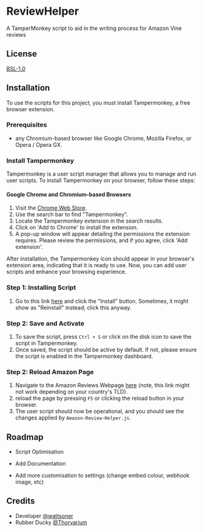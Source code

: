# ReviewHelper

A TamperMonkey script to aid in the writing process for Amazon Vine reviews


## License

[BSL-1.0](https://choosealicense.com/licenses/bsl-1.0/)

## Installation

To use the scripts for this project, you must install Tampermonkey, a free browser extension.

### Prerequisites

- any Chromium-based browser like Google Chrome, Mozilla Firefox, or Opera / Opera GX.

### Install Tampermonkey

Tampermonkey is a user script manager that allows you to manage and run user scripts. To install Tampermonkey on your browser, follow these steps:

#### Google Chrome and Chromium-based Browsers

1. Visit the [Chrome Web Store](https://chromewebstore.google.com/?hl=en).
2. Use the search bar to find "Tampermonkey".
3. Locate the Tampermonkey extension in the search results.
4. Click on 'Add to Chrome' to install the extension.
5. A pop-up window will appear detailing the permissions the extension requires. Please review the permissions, and if you agree, click 'Add extension'.

After installation, the Tampermonkey icon should appear in your browser's extension area, indicating that it is ready to use. Now, you can add user scripts and enhance your browsing experience.

### Step 1: Installing Script 

1. Go to this link [here](https://raw.githubusercontent.com/wattsoner/Vine-Review-Helper/master/AmazonReviewHelper.user.js) and click the "Install" button. Sometimes, it might show as "Reinstall" instead; click this anyway.
   
### Step 2: Save and Activate

1. To save the script, press `Ctrl + S` or click on the disk icon to save the script in Tampermonkey.
2. Once saved, the script should be active by default. If not, please ensure the script is enabled in the Tampermonkey dashboard.

### Step 2: Reload Amazon Page

1. Navigate to the Amazon Reviews Webpage [here](https://www.amazon.co.uk/review/create-review) (note, this link might not work depending on your country's TLD).
2. reload the page by pressing `F5` or clicking the reload button in your browser.
3. The user script should now be operational, and you should see the changes applied by `Amazon-Review-Helper.js`.


## Roadmap

- Script Optimisation

- Add Documentation

- Add more customisation to settings (change embed colour, webhook image, etc)

## Credits

- Developer [@wattsoner](https://www.github.com/wattsoner)
- Rubber Ducky [@Thorvarium](https://github.com/Thorvarium)



